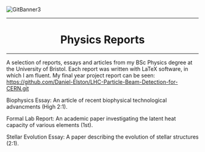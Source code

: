 ![GitBanner3](https://user-images.githubusercontent.com/98388088/158277311-535b2e53-190e-4060-a383-42e9f308ca75.png)

<hr>

<h1 align='center'> Physics Reports </h1>

<hr>

A selection of reports, essays and articles from my BSc Physics degree at the University of Bristol. Each report was written with LaTeX software, in which I am fluent. My final year project report can be seen: https://github.com/Daniel-Elston/LHC-Particle-Beam-Detection-for-CERN.git

Biophysics Essay: An article of recent biophysical technological advancments (High 2:1).

Formal Lab Report: An academic paper investigating the latent heat capacity of various elements (1st).

Stellar Evolution Essay: A paper describing the evolution of stellar structures (2:1).
